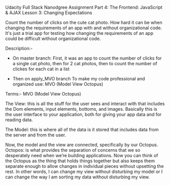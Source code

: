 Udacity Full Stack Nanodgree Assignment
Part 4: The Frontend: JavaScript & AJAX
Lesson 3: Changing Expectations

Count the number of clicks on the cute cat photo.
How hard it can be when changing the requirements of an app with and without organizational code.
It's just a trial app for testing how changing the requirements of an app could be difficult without organizational code.

Description:-

* On master branch:
First, it was an app to count the number of clicks for a single cat photo,
then for 2 cat photos,
then to count the number of clickes for each cat in a list

* Then on apply_MVO branch
To make my code professional and organized use:
MVO (Model View Octopus)


Terms:-
MVO (Model View Octopus)

The View: this is all the stuff for the user sees and interact with that includes the Dom elements, input elements, bottoms, and images. Basically this is the user interface to your application, both for giving your app data and for reading data.

The Model: this is where all of the data is it stored that includes data from the server and from the user.

Now, the model and the view are connected, specifically by our Octopus.
Octopos: is what provides the separation of concerns that we so desperately need when we’re building applications. Now you can think of the Octopus as the thing that holds things together but also keeps them separate enough to allow changes in individual pieces without upsetting the rest. In other words, I can change my view without disturbing my model or I can change the way I am sorting my data without disturbing my view.


